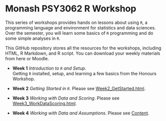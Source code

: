 # Monash PSY3062 R Workshop

This series of workshops provides hands on lessons about using `R`, a programming language and environment for statistics and data sciences. Over the semester, you will learn some basics of `R` programming and do some simple analyses in `R`.

This GitHub repository stores all the resources for the workshops, including HTML, R Markdown, and R script. You can download your weekly materials from here or Moodle.

- **Week 1** *Introduction to `R` and Setup*.  
  Getting `R` installed, setup, and learning a few basics from the Honours Workshop. 

- **Week 2** *Getting Started in `R`*.
  Please see [Week2_GetStarted.html](Week2_GetStarted.html).
  
- **Week 3** *Working with Data and Scoring*.
  Please see [Week3_WorkDataScoring.html](Week3_WorkDataScoring.html).
  
- **Week 4** *Working with Data and Assumptions*.
  Please see [Content](Week4_XXX.html).
